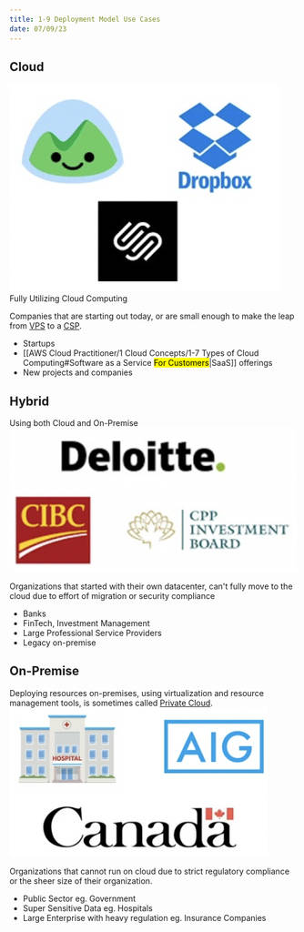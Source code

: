 ```yaml
---
title: 1-9 Deployment Model Use Cases
date: 07/09/23
---
```


## Cloud

![200](../../images/1%20Computing/1-9%20Deployment%20Model%20Use%20Cases/Public_Cloud_Examples.png)  
Fully Utilizing Cloud Computing

Companies that are starting out today, or are small enough to make the leap from [VPS](1-1%20Evolution%20of%20Cloud%20Hosting.md#virtual-private-server-vps) to a [CSP](1-2%20Cloud%20Service%20Provider%20CSP.md).

* Startups
* \[\[AWS Cloud Practitioner/1 Cloud Concepts/1-7 Types of Cloud Computing#Software as a Service <mark style="background ADCCFFA6;">For Customers</mark>\|SaaS\]\] offerings
* New projects and companies

## Hybrid

Using both Cloud and On-Premise  
![300](../../images/1%20Computing/1-9%20Deployment%20Model%20Use%20Cases/Hybrid_Cloud_Examples.png)

Organizations that started with their own datacenter, can't fully move to the cloud due to effort of migration or security compliance

* Banks
* FinTech, Investment Management
* Large Professional Service Providers
* Legacy on-premise

## On-Premise

Deploying resources on-premises, using virtualization and resource management tools, is sometimes called [Private Cloud](1-8%20Cloud%20Computing%20Deployment%20Models.md#private-cloud).  
![250](../../images/1%20Computing/1-9%20Deployment%20Model%20Use%20Cases/Private_Cloud_Examples.png)

Organizations that cannot run on cloud due to strict regulatory compliance or the sheer size of their organization.

* Public Sector eg. Government
* Super Sensitive Data eg. Hospitals
* Large Enterprise with heavy regulation eg. Insurance Companies
